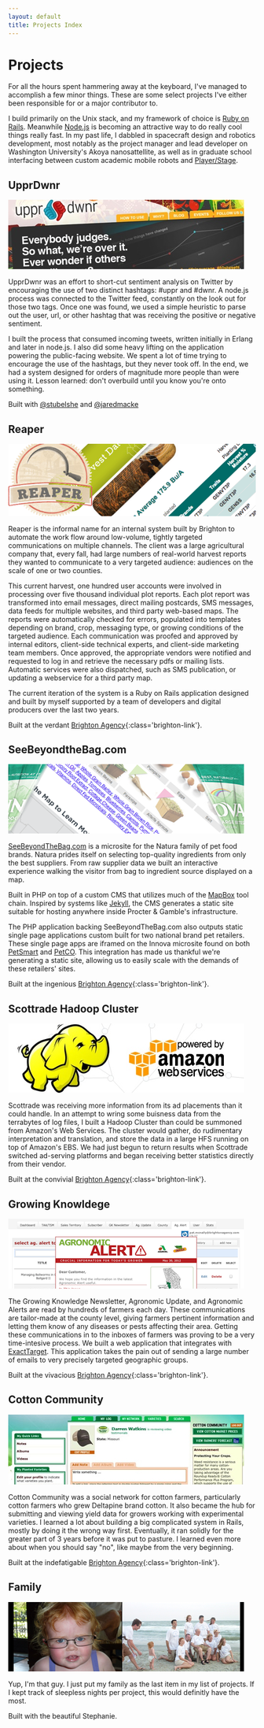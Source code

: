 ```yaml
---
layout: default
title: Projects Index
---
```


Projects
========

For all the hours spent hammering away at the keyboard, I've managed
to accomplish a few minor things. These are some select projects I've
either been responsible for or a major contributor to.

I build primarily on the Unix stack, and my framework of choice is [Ruby on
Rails](http://rubyonrails.org/). Meanwhile [Node.js](http://nodejs.org) is
becoming an attractive way to do really cool things really fast. In my past life,
I dabbled in spacecraft design and robotics development, most notably as the
project manager and lead developer on Washington University's Akoya
nanosattellite, as well as in graduate school interfacing between custom academic mobile robots and [Player/Stage](http://playerstage.sourceforge.net).

UpprDwnr
--------

![UpprDwnr Screenshot](/img/work/uppr_dwnr.jpg)

UpprDwnr was an effort to short-cut sentiment analysis on Twitter by
encouraging the use of two distinct hashtags: #uppr and #dwnr. A
node.js process was connected to the Twitter feed,
constantly on the look out for those two tags. Once one was found, we
used a simple heuristic to parse out the user, url, or other hashtag
that was receiving the positive or negative sentiment.

I built the process that consumed incoming tweets, written initially in Erlang and
later in node.js.  I also did some heavy lifting on the application powering
the public-facing website. We spent a lot of time trying to
encourage the use of the hashtags, but they never took off. In the end, we had
a system designed for orders of magnitude more people than were using it.
Lesson learned: don't overbuild until you know you're onto something.

Built with [@stubelshe](http://twitter.com/stubelshe) and [@jaredmacke](http://twitter.com/jaredmacke)

Reaper
------

![Reaper Collage](/img/work/reaper.png)

Reaper is the informal name for an internal system built by Brighton to automate
the work flow around low-volume, tightly targeted communications on multiple channels. The client
was a large agricultural company that, every fall, had large numbers of real-world harvest reports they
wanted to communicate to a very targeted audience: audiences on the scale of one or two counties.

This current harvest, one hundred user accounts were involved in processing over five thousand individual plot reports. Each plot report
was transformed into email messages, direct mailing postcards, SMS messages, data feeds for multiple websites, and third
party web-based maps. The reports were automatically checked for errors, populated into
templates depending on brand, crop, messaging type, or growing conditions of the targeted audience. Each communication was
proofed and approved by internal editors, client-side technical experts, and client-side marketing team members. Once approved,
the appropriate vendors were notified and requested to log in and retrieve the necessary pdfs or mailing lists. Automatic services
were also dispatched, such as SMS publication, or updating a webservice for a third party map.

The current iteration of the system is a Ruby on Rails application designed and built by myself supported by a team of developers and
digital producers over the last two years.

Built at the verdant [Brighton Agency][brighton]{:class='brighton-link'}.

SeeBeyondtheBag.com
-------------------

![SeeBeyondTheBag.com Image Mosaic](/img/work/see_beyond_the_bag.png)

[SeeBeyondTheBag.com](seebeyondthebag.com) is a microsite for the Natura family
of pet food brands. Natura prides itself on selecting top-quality ingredients from
only the best suppliers. From raw supplier data we built an interactive experience
walking the visitor from bag to ingredient source displayed on a map.

Built in PHP on top of a custom CMS that utilizes much of the [MapBox](http://mapbox.com) tool chain.
Inspired by systems like [Jekyll](https://github.com/mojombo/jekyll/wiki), the CMS generates a static
site suitable for hosting anywhere inside Procter & Gamble's infrastructure.

The PHP application backing SeeBeyondTheBag.com also outputs static single page applications custom built for
two national brand pet retailers. These single page apps are iframed on the Innova microsite found on both  [PetSmart](http://pets.petsmart.com/brands/innova/innova-ingredient-sources.shtml)
and [PetCO](http://www.petco.com/petco_page_pc_innovasources.aspx). This integration has made us thankful
we're generating a static site, allowing us to easily scale with the demands of these retailers' sites.

Built at the ingenious [Brighton Agency][brighton]{:class='brighton-link'}.

Scottrade Hadoop Cluster
------------------------

![Hadoop Mascot](/img/work/hadoop.jpg)

Scottrade was receiving more information from its ad placements than
it could handle. In an attempt to wring some buisness data from the
terrabytes of log files, I built a Hadoop Cluster than could be
summoned from Amazon's Web Services. The cluster would gather, do
rudimentary interpretation and translation, and store the data in a
large HFS running on top of Amazon's EBS. We had just begun to return
results when Scottrade switched ad-serving platforms and began
receiving better statistics directly from their vendor.

Built at the convivial [Brighton Agency][brighton]{:class='brighton-link'}.

Growing Knowldege
-----------------

![CottonCommunity Screenshot](/img/work/growingknowledge.png)

The Growing Knowledge Newsletter, Agronomic Update, and Agronomic
Alerts are read by hundreds of farmers each day. These communications are
tailor-made at the county level, giving farmers pertinent information
and letting them know of any diseases or pests affecting their
area. Getting these communications in to the inboxes of farmers was
proving to be a very time-intesive process. We built a web application
that integrates with [ExactTarget](http://www.exacttarget.com). This application takes the
pain out of sending a large number of emails to very precisely targeted geographic groups.

Built at the vivacious [Brighton Agency][brighton]{:class='brighton-link'}.

Cotton Community
--------

![CottonCommunity Screenshot](/img/work/cottoncommunity.jpg)

Cotton Community was a social network for cotton farmers, particularly
cotton farmers who grew Deltapine brand cotton. It also became the hub
for submitting and viewing yield data for growers working with
experimental varieties. I learned a lot about building a big complicated
system in Rails, mostly by doing it the wrong way first. Eventually, it
ran solidly for the greater part of 3 years before it was put to
pasture. I learned even more about when you should say "no", like
maybe from the very beginning.

Built at the indefatigable [Brighton Agency][brighton]{:class='brighton-link'}.

Family
----------

![Family Screenshot](/img/work/family2.jpg)

Yup, I'm that guy. I just put my family as the last item in my list of
projects. If I kept track of sleepless nights per project, this would
definitly have the most.

Built with the beautiful Stephanie.

[brighton]: http://www.brightonagency.com 'Brighton Agency'
